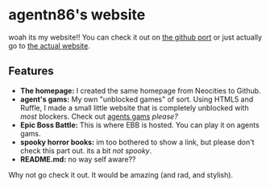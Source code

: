 # agentn86's website
woah its my website!! You can check it out on [the github port](https://agentn86.github.io) or just actually go to [the actual website](https://agentn86.neocities.org).

## Features
* **The homepage:** I created the same homepage from Neocities to Github.
* **agent's gams:** My own "unblocked games" of sort. Using HTML5 and Ruffle, I made a small little website that is completely unblocked with *most* blockers. Check out [agents gams](https://agentn86.github.io/agentsgams) *please?*
* **Epic Boss Battle:** This is where EBB is hosted. You can play it on agents gams.
* **spooky horror books:** im too bothered to show a link, but please don't check this part out. its a bit *not spooky*.
* **README.md:** no way self aware??

Why not go check it out. It would be amazing (and rad, and stylish).